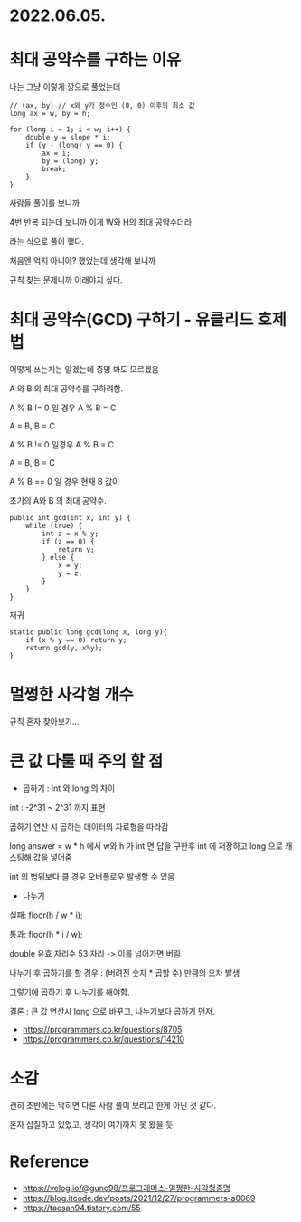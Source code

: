 # 2022.06.05.

# 최대 공약수를 구하는 이유

나는 그냥 이렇게 깡으로 풀었는데

    // (ax, by) // x와 y가 정수인 (0, 0) 이후의 최소 값
    long ax = w, by = h;
    
    for (long i = 1; i < w; i++) {
        double y = slope * i;
        if (y - (long) y == 0) {
            ax = i;
            by = (long) y;
            break;
        }
    }

사람들 풀이를 보니까

4번 반복 되는데 보니까 이게 W와 H의 최대 공약수더라

라는 식으로 풀이 했다.

처음엔 억지 아니야? 했었는데 생각해 보니까

규칙 찾는 문제니까 이래야지 싶다.

# 최대 공약수(GCD) 구하기 - 유클리드 호제법

어떻게 쓰는지는 알겠는데 증명 봐도 모르겠음

A 와 B 의 최대 공약수를 구하려함.

A % B != 0 일 경우 A % B = C

A = B, B = C

A % B != 0 일경우 A % B = C

A = B, B = C

A % B == 0 일 경우 현재 B 값이

초기의 A와 B 의 최대 공약수.

    public int gcd(int x, int y) {
        while (true) {
            int z = x % y;
            if (z == 0) {
                return y;
            } else {
                x = y;
                y = z;
            }
        }
    }

재귀

    static public long gcd(long x, long y){
        if (x % y == 0) return y;
        return gcd(y, x%y);
    }

# 멀쩡한 사각형 개수

규칙 혼자 찾아보기...

# 큰 값 다룰 때 주의 할 점

* 곱하기 : int 와 long 의 차이

int : -2^31 ~ 2^31 까지 표현

곱하기 연산 시 곱하는 데이터의 자료형을 따라감

long answer = w * h 에서 w와 h 가 int 면 답을 구한후 int 에 저장하고 long 으로 캐스팅해 값을 넣어줌

int 의 범위보다 클 경우 오버플로우 발생할 수 있음

* 나누기

실패: floor(h / w * i);

통과: floor(h * i / w);

double 유효 자리수 53 자리 -> 이를 넘어가면 버림

나누기 후 곱하기를 할 경우 : (버려진 숫자 * 곱할 수) 만큼의 오차 발생

그렇기에 곱하기 후 나누기를 해야함.

결론 : 큰 값 연산시 long 으로 바꾸고, 나누기보다 곱하기 먼저.

* https://programmers.co.kr/questions/8705
* https://programmers.co.kr/questions/14210

# 소감

괜히 초반에는 막히면 다른 사람 풀이 보라고 한게 아닌 것 같다.

혼자 삽질하고 있었고, 생각이 여기까지 못 왔을 듯

# Reference

* https://velog.io/@guno98/프로그래머스-멀쩡한-사각형증명
* https://blog.itcode.dev/posts/2021/12/27/programmers-a0069
* https://taesan94.tistory.com/55